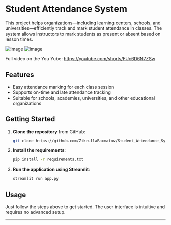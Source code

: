 # Student Attendance System

This project helps organizations—including learning centers, schools, and universities—efficiently track and mark student attendance in classes. The system allows instructors to mark students as present or absent based on lesson times.

![image](https://github.com/user-attachments/assets/8a2070dd-cec3-47f5-9169-eef90d5fd9b6)
![image](https://github.com/user-attachments/assets/21c8849a-e7a1-4d1a-84aa-b3485c79ebf0)

Full video on the You Yube: https://youtube.com/shorts/FUc6D6N7ZSw

## Features

- Easy attendance marking for each class session
- Supports on-time and late attendance tracking
- Suitable for schools, academies, universities, and other educational organizations

## Getting Started

1. **Clone the repository** from GitHub:
   ```bash
   git clone https://github.com/ZikrullaRaxmatov/Student_Attendance_System.git
   ```

2. **Install the requirements**:
   ```bash
   pip install -r requirements.txt
   ```

3. **Run the application using Streamlit**:
   ```bash
   streamlit run app.py
   ```

## Usage

Just follow the steps above to get started. The user interface is intuitive and requires no advanced setup.

---
